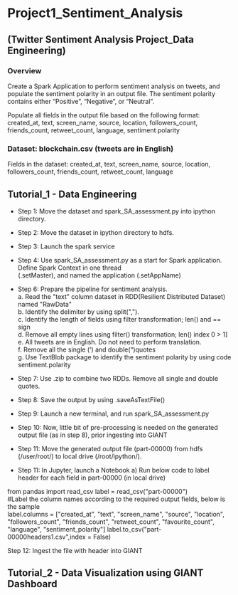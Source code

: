 # Project1_Sentiment_Analysis
## (Twitter Sentiment Analysis Project_Data Engineering)

### Overview
Create a Spark Application to perform sentiment analysis on tweets, and populate the sentiment 
polarity in an output file. The sentiment polarity contains either “Positive”, “Negative”, or “Neutral”.

Populate all fields in the output file based on the following format: 
created_at, text, screen_name, source, location, followers_count, friends_count, retweet_count, language, sentiment polarity

### Dataset: blockchain.csv (tweets are in English) 
Fields in the dataset: created_at, text, screen_name, source, location, followers_count, friends_count, retweet_count, language 

## Tutorial_1 - Data Engineering<br>

  - Step 1: Move the dataset and spark_SA_assessment.py into ipython directory.  

  - Step 2: Move the dataset in ipython directory to hdfs.              
              
  - Step 3: Launch the spark service
    
  - Step 4: Use spark_SA_assessment.py as a start for Spark application. Define Spark Context in one thread  
             (.setMaster), and named the application (.setAppName)
    
  - Step 6: Prepare the pipeline for sentiment analysis.<br>
      a. Read the "text" column dataset in RDD(Resilient Distributed Dataset) named "RawData" <br>
      b. Identify the delimiter by using split(",").<br>
      c. Identify the length of fields using filter transformation; len() and == sign <br>
      d. Remove all empty lines using filter() transformation; len() index 0 > 1] <br>
      e. All tweets are in English. Do not need to perform translation. <br>
      f. Remove all the single (‘) and double(“)quotes <br>
      g. Use TextBlob package to identify the sentiment polarity by using code sentiment.polarity 

  - Step 7: Use .zip to combine two RDDs. Remove all single and double quotes.
  
  - Step 8: Save the output by using .saveAsTextFile()               

  - Step 9: Launch a new terminal, and run spark_SA_assessment.py 

  - Step 10: Now, little bit of pre-processing is needed on the generated output file (as in step 8), prior ingesting into GIANT 

  - Step 11: Move the generated output file (part-00000) from hdfs (/user/root/) to local drive (/root/ipython/).  

  - Step 11: In Jupyter, launch a Notebook 
             a) Run below code to label header for each field in part-00000 (in local drive) 

from pandas import read_csv 
label = read_csv("part-00000") <br>
#Label the column names according to the required output fields, below is the sample <br>
label.columns = ["created_at", "text", "screen_name", "source", "location", "followers_count", "friends_count", 
"retweet_count", "favourite_count", "language", "sentiment_polarity"] 
label.to_csv("part-00000headers1.csv",index = False) 

Step 12: Ingest the file with header into GIANT

## Tutorial_2 - Data Visualization using GIANT Dashboard<br>
